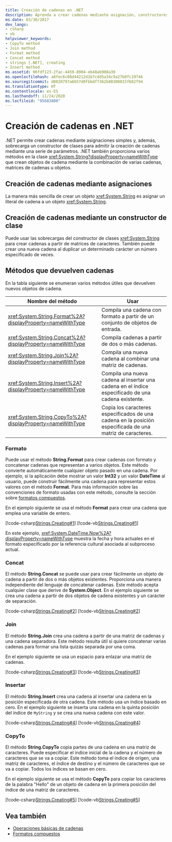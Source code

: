 ```yaml
---
title: Creación de cadenas en .NET
description: Aprenda a crear cadenas mediante asignación, constructores de clase o métodos System.String que combinan varias cadenas, matrices de cadenas u objetos en .NET.
ms.date: 03/30/2017
dev_langs:
- csharp
- vb
helpviewer_keywords:
- CopyTo method
- Join method
- Format method
- Concat method
- strings [.NET], creating
- Insert method
ms.assetid: 06fdf123-2fac-4459-8904-eb48ab908a30
ms.openlocfilehash: a8fec6c08d44212d1b7cdd5a34c9a27b0fc19746
ms.sourcegitcommit: d8020797a6657d0fbbdff362b80300815f682f94
ms.translationtype: HT
ms.contentlocale: es-ES
ms.lasthandoff: 11/24/2020
ms.locfileid: "95683880"
---
```

# <a name="creating-new-strings-in-net"></a>Creación de cadenas en .NET

.NET permite crear cadenas mediante asignaciones simples y, además, sobrecarga un constructor de clases para admitir la creación de cadenas mediante una serie de parámetros. .NET también proporciona varios métodos en la clase <xref:System.String?displayProperty=nameWithType> que crean objetos de cadena mediante la combinación de varias cadenas, matrices de cadenas u objetos.  
  
## <a name="creating-strings-using-assignment"></a>Creación de cadenas mediante asignaciones  

 La manera más sencilla de crear un objeto <xref:System.String> es asignar un literal de cadena a un objeto <xref:System.String>.  
  
## <a name="creating-strings-using-a-class-constructor"></a>Creación de cadenas mediante un constructor de clase  

 Puede usar las sobrecargas del constructor de clases <xref:System.String> para crear cadenas a partir de matrices de caracteres. También puede crear una nueva cadena al duplicar un determinado carácter un número especificado de veces.  
  
## <a name="methods-that-return-strings"></a>Métodos que devuelven cadenas  

 En la tabla siguiente se enumeran varios métodos útiles que devuelven nuevos objetos de cadena.  
  
|Nombre del método|Usar|  
|-----------------|---------|  
|<xref:System.String.Format%2A?displayProperty=nameWithType>|Compila una cadena con formato a partir de un conjunto de objetos de entrada.|  
|<xref:System.String.Concat%2A?displayProperty=nameWithType>|Compila cadenas a partir de dos o más cadenas.|  
|<xref:System.String.Join%2A?displayProperty=nameWithType>|Compila una nueva cadena al combinar una matriz de cadenas.|  
|<xref:System.String.Insert%2A?displayProperty=nameWithType>|Compila una nueva cadena al insertar una cadena en el índice especificado de una cadena existente.|  
|<xref:System.String.CopyTo%2A?displayProperty=nameWithType>|Copia los caracteres especificados de una cadena en la posición especificada de una matriz de caracteres.|  
  
### <a name="format"></a>Formato  

 Puede usar el método **String.Format** para crear cadenas con formato y concatenar cadenas que representan a varios objetos. Este método convierte automáticamente cualquier objeto pasado en una cadena. Por ejemplo, si la aplicación debe mostrar un valor **Int32** y un valor **DateTime** al usuario, puede construir fácilmente una cadena para representar estos valores con el método **Format**. Para más información sobre las convenciones de formato usadas con este método, consulte la sección sobre [formatos compuestos](composite-formatting.md).  
  
 En el ejemplo siguiente se usa el método **Format** para crear una cadena que emplea una variable de entero.  
  
 [!code-csharp[Strings.Creating#1](../../../samples/snippets/csharp/VS_Snippets_CLR/Strings.Creating/cs/Example.cs#1)]
 [!code-vb[Strings.Creating#1](../../../samples/snippets/visualbasic/VS_Snippets_CLR/Strings.Creating/vb/Example.vb#1)]  
  
 En este ejemplo, <xref:System.DateTime.Now%2A?displayProperty=nameWithType> muestra la fecha y hora actuales en el formato especificado por la referencia cultural asociada al subproceso actual.  
  
### <a name="concat"></a>Concat  

 El método **String.Concat** se puede usar para crear fácilmente un objeto de cadena a partir de dos o más objetos existentes. Proporciona una manera independiente del lenguaje de concatenar cadenas. Este método acepta cualquier clase que derive de **System.Object**. En el ejemplo siguiente se crea una cadena a partir de dos objetos de cadena existentes y un carácter de separación.  
  
 [!code-csharp[Strings.Creating#2](../../../samples/snippets/csharp/VS_Snippets_CLR/Strings.Creating/cs/Example.cs#2)]
 [!code-vb[Strings.Creating#2](../../../samples/snippets/visualbasic/VS_Snippets_CLR/Strings.Creating/vb/Example.vb#2)]  
  
### <a name="join"></a>Join  

 El método **String.Join** crea una cadena a partir de una matriz de cadenas y una cadena separadora. Este método resulta útil si quiere concatenar varias cadenas para formar una lista quizás separada por una coma.  
  
 En el ejemplo siguiente se usa un espacio para enlazar una matriz de cadenas.  
  
 [!code-csharp[Strings.Creating#3](../../../samples/snippets/csharp/VS_Snippets_CLR/Strings.Creating/cs/Example.cs#3)]
 [!code-vb[Strings.Creating#3](../../../samples/snippets/visualbasic/VS_Snippets_CLR/Strings.Creating/vb/Example.vb#3)]  
  
### <a name="insert"></a>Insertar  

 El método **String.Insert** crea una cadena al insertar una cadena en la posición especificada de otra cadena. Este método usa un índice basado en cero. En el ejemplo siguiente se inserta una cadena en la quinta posición del índice de `MyString` y se crea una nueva cadena con este valor.  
  
 [!code-csharp[Strings.Creating#4](../../../samples/snippets/csharp/VS_Snippets_CLR/Strings.Creating/cs/Example.cs#4)]
 [!code-vb[Strings.Creating#4](../../../samples/snippets/visualbasic/VS_Snippets_CLR/Strings.Creating/vb/Example.vb#4)]  
  
### <a name="copyto"></a>CopyTo  

 El método **String.CopyTo** copia partes de una cadena en una matriz de caracteres. Puede especificar el índice inicial de la cadena y el número de caracteres que se va a copiar. Este método toma el índice de origen, una matriz de caracteres, el índice de destino y el número de caracteres que se va a copiar. Todos los índices se basan en cero.  
  
 En el ejemplo siguiente se usa el método **CopyTo** para copiar los caracteres de la palabra "Hello" de un objeto de cadena en la primera posición del índice de una matriz de caracteres.  
  
 [!code-csharp[Strings.Creating#5](../../../samples/snippets/csharp/VS_Snippets_CLR/Strings.Creating/cs/Example.cs#5)]
 [!code-vb[Strings.Creating#5](../../../samples/snippets/visualbasic/VS_Snippets_CLR/Strings.Creating/vb/Example.vb#5)]  
  
## <a name="see-also"></a>Vea también

- [Operaciones básicas de cadenas](basic-string-operations.md)
- [Formatos compuestos](composite-formatting.md)
